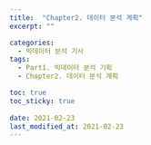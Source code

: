 ```yaml
---
title:  "Chapter2. 데이터 분석 계획"
excerpt: ""

categories:
  - 빅데이터 분석 기사
tags:
  - Part1. 빅데이터 분석 기획
  - Chapter2. 데이터 분석 계획

toc: true
toc_sticky: true
 
date: 2021-02-23
last_modified_at: 2021-02-23
---
```

